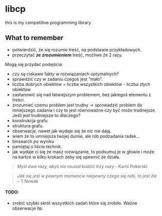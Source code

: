 # libcp
this is my competitive programming library

## What to remember
* potwierdzić, że się rozumie treść, na podstawie przykładowych.
* przeczytać ***ze zrozumieniem*** treść, możliwe że 2 razy.

Mogą się przydać podejścia:
* czy są ciekawe fakty w rozwiązaniach optymalnych?
* sprawdzić czy w zadaniu czegoś jest ”mało”.
* liczba dobrych obiektów = liczba wszystkich obiektów - liczba złych obiektow
* zastanowić się nad łatwiejszym problemem, bez jakiegoś elementu z treści.
* zrozumieć czemu problem jest trudny -> sprowadzić problem do mniejszego zadania i czy to jest równoważne czy być może trudnejsze. Jeśli jest trudniejsze to dlaczego?
* konstrukcja grafu
* struktura grafu.
* obserwacje, nawet jak wydaje się że nic nie dają.
* wiem że to umniejsza twojej dumie, ale rób podzadania radek...
* binsearch po wyniku
* pamiętaj o liście technik.
* jak wydaje ci się że masz rozwiązanie, to podsumuj je w głowie i może na kartce w kilku krokach żeby się upewnić że działa.

> *Myśl dwa razy, abyś nie musiał kodzić trzy razy* - Karol Pokorski

> *Jak się jest w pewnym momencie niepewny czego się robi, to jest źle* – T.Nowak

#### TODO:
* zrobić szybki skrót wszystkich zadań które się zrobiło. Ważne obserwacje itp.
